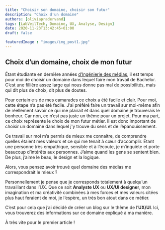 ```yaml
---
title: "Choisir son domaine, choisir son futur"
description: "Choix d'un domaine"
authors: [oliviapradervand]
tags: [LabVeilTech, Domaine, UX, Analyse, Design]
date: 2020-11-23T13:42:45+01:00
draft: false

featuredImage : "images/img_post1.jpg"
---
```


## Choix d’un domaine, choix de mon futur


Étant étudiante en dernière années [d’Ingénierie des médias](https://im.heig-vd.ch/), il est temps pour moi de choisir un domaine dans lequel faire mon travail de Bachelor. C’est une fillière assez large qui nous donne pas mal de possibilités, mais qui dit plus de choix, dit plus de doutes.

Pour certain·e·s de mes camarades ce choix a été facile et clair. Pour moi, cette étape n’a pas été facile. J’ai préféré faire un travail sur moi-même afin de réellement savoir ce qui me plairait et dans quel domaine je trouverais le bonheur. Car non, ce n’est pas juste un thême pour un projet. Pour ma part, ce choix représente le choix de mon futur métier. Il est donc important de choisir un domaine dans lequel j'y trouve du sens et de l’épanouissement. 

Ce travail sur moi m’a permis de mieux me connaitre, de comprendre quelles étaient mes valeurs et ce qui me tenait à cœur d’accomplir. Étant une personne très empathique, sensible et à l’écoute, je m’inquiète et porte beaucoup d’intérêts aux personnes. J’aime quand les gens se sentent bien. De plus, j’aime le beau, le design et la logique. 

Alors, vous pensez avoir trouvé quel domaine des médias me correspondrait le mieux ? 

Personnellement je pense que je corresponds totalement à quelqu’un travaillant dans l’UX. Que ce soit **Analyste UX** ou **UX/UI designer**, mon imagination et ma créativité combinées à mes forces et mes valeurs citées plus haut feraient de moi, je l’espère, un très bon atout dans ce métier.


C’est pour cela que j’ai décidé de créer un blog sur le thème de l’**UX/UI**. Ici, vous trouverez des informations sur ce domaine expliqué à ma manière. 
 

À très vite pour le premier article !